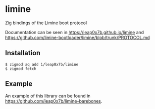# limine
Zig bindings of the Limine boot protocol

Documentation can be seen in https://leap0x7b.github.io/limine and https://github.com/limine-bootloader/limine/blob/trunk/PROTOCOL.md

## Installation
```shell
$ zigmod aq add 1/leap0x7b/limine
$ zigmod fetch
```

## Example
An example of this library can be found in https://github.com/leap0x7b/limine-barebones.
